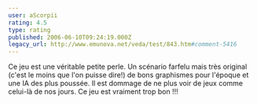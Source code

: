 ```yaml
---
user: aScorpii
rating: 4.5
type: rating
published: 2006-06-10T09:24:19.000Z
legacy_url: http://www.emunova.net/veda/test/843.htm#comment-5416
---
```

Ce jeu est une véritable petite perle. Un scénario farfelu mais très original (c'est le moins que l'on puisse dire!) de bons graphismes pour l'époque et une IA des plus poussée. Il est dommage de ne plus voir de jeux comme celui-là de nos jours. Ce jeu est vraiment trop bon !!!
